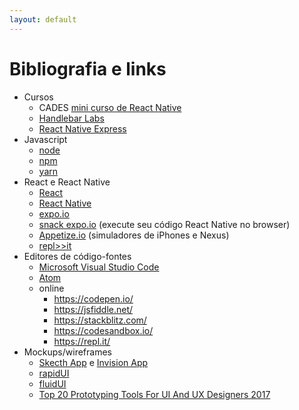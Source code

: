 ```yaml
---
layout: default
---
```


# [](#header-1) Bibliografia e links


- Cursos
  - CADES [mini curso de React Native](https://github.com/cades-ifrn/minicurso-react-native)
  - [Handlebar Labs](https://learn.handlebarlabs.com/p/react-native-basics-build-a-currency-converter)
  - [React Native Express](http://www.reactnativeexpress.com/)
- Javascript
  - [node](https://nodejs.org/)
  - [npm](https://www.npmjs.com)
  - [yarn](https://yarnpkg.com/pt-BR/)
- React e React Native
  - [React](https://reactjs.org)
  - [React Native](http://facebook.github.io/react-native/)
  - [expo.io](https://expo.io)
  - [snack expo.io](https://snack.expo.io) (execute seu código React Native no browser)
  - [Appetize.io](https://appetize.io/) (simuladores de iPhones e Nexus)
  - [repl>>it](https://repl.it)
- Editores de código-fontes
  - [Microsoft Visual Studio Code](https://code.visualstudio.com)
  - [Atom](https://atom.io)
  - online
    - https://codepen.io/
    - https://jsfiddle.net/
    - https://stackblitz.com/
    - https://codesandbox.io/
    - https://repl.it/
- Mockups/wireframes
  - [Skecth App](https://www.sketchapp.com) e [Invision App](https://www.invisionapp.com)
  - [rapidUI](https://rapidui.io/studio/)
  - [fluidUI](https://www.fluidui.com)
  - [Top 20 Prototyping Tools For UI And UX Designers 2017](https://blog.prototypr.io/top-20-prototyping-tools-for-ui-and-ux-designers-2017-46d59be0b3a9)
